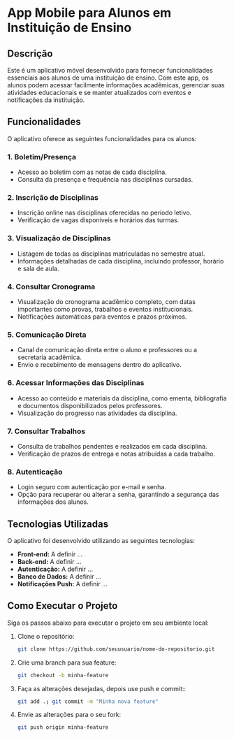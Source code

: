 # App Mobile para Alunos em Instituição de Ensino

## Descrição
Este é um aplicativo móvel desenvolvido para fornecer funcionalidades essenciais aos alunos de uma instituição de ensino. Com este app, os alunos podem acessar facilmente informações acadêmicas, gerenciar suas atividades educacionais e se manter atualizados com eventos e notificações da instituição.

## Funcionalidades
O aplicativo oferece as seguintes funcionalidades para os alunos:

### 1. **Boletim/Presença**
   - Acesso ao boletim com as notas de cada disciplina.
   - Consulta da presença e frequência nas disciplinas cursadas.

### 2. **Inscrição de Disciplinas**
   - Inscrição online nas disciplinas oferecidas no período letivo.
   - Verificação de vagas disponíveis e horários das turmas.

### 3. **Visualização de Disciplinas**
   - Listagem de todas as disciplinas matriculadas no semestre atual.
   - Informações detalhadas de cada disciplina, incluindo professor, horário e sala de aula.

### 4. **Consultar Cronograma**
   - Visualização do cronograma acadêmico completo, com datas importantes como provas, trabalhos e eventos institucionais.
   - Notificações automáticas para eventos e prazos próximos.

### 5. **Comunicação Direta**
   - Canal de comunicação direta entre o aluno e professores ou a secretaria acadêmica.
   - Envio e recebimento de mensagens dentro do aplicativo.

### 6. **Acessar Informações das Disciplinas**
   - Acesso ao conteúdo e materiais da disciplina, como ementa, bibliografia e documentos disponibilizados pelos professores.
   - Visualização do progresso nas atividades da disciplina.

### 7. **Consultar Trabalhos**
   - Consulta de trabalhos pendentes e realizados em cada disciplina.
   - Verificação de prazos de entrega e notas atribuídas a cada trabalho.

### 8. **Autenticação**
   - Login seguro com autenticação por e-mail e senha.
   - Opção para recuperar ou alterar a senha, garantindo a segurança das informações dos alunos.

## Tecnologias Utilizadas
O aplicativo foi desenvolvido utilizando as seguintes tecnologias:

- **Front-end:** A definir ...
- **Back-end:** A definir ...
- **Autenticação:** A definir ...
- **Banco de Dados:** A definir ...
- **Notificações Push:** A definir ...

## Como Executar o Projeto
Siga os passos abaixo para executar o projeto em seu ambiente local:

1. Clone o repositório:
   ```bash
   git clone https://github.com/seuusuario/nome-do-repositorio.git
   ```
   
2. Crie uma branch para sua feature:
   ```bash
   git checkout -b minha-feature
   ```

3. Faça as alterações desejadas, depois use push e commit::
   ```bash
   git add .; git commit -m "Minha nova feature"
   ```

4. Envie as alterações para o seu fork:
   ```bash
   git push origin minha-feature
   ```
   
